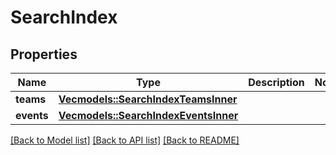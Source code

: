 # SearchIndex

## Properties

Name | Type | Description | Notes
------------ | ------------- | ------------- | -------------
**teams** | [**Vec<models::SearchIndexTeamsInner>**](SearchIndex_teams_inner.md) |  | 
**events** | [**Vec<models::SearchIndexEventsInner>**](SearchIndex_events_inner.md) |  | 

[[Back to Model list]](../README.md#documentation-for-models) [[Back to API list]](../README.md#documentation-for-api-endpoints) [[Back to README]](../README.md)


